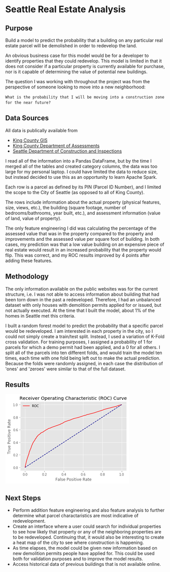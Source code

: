 # Seattle Real Estate Analysis

## Purpose
Build a model to predict the probability that a building on any particular real estate parcel will be demolished in order to redevelop the land.

An obvious business case for this model would be for a developer to identify properties that they could redevelop. This model is limited in that it does not consider if a particular property is currently available for purchase, nor is it capable of determining the value of potential new buildings.

The question I was working with throughout the project was from the perspective of someone looking to move into a new neighborhood:

`What is the probability that I will be moving into a construction zone for the near future?`

## Data Sources
All data is publically available from 
- [King County GIS](https://gis-kingcounty.opendata.arcgis.com/search?tags=property_OpenData)
- [King County Department of Assessments](https://info.kingcounty.gov/assessor/DataDownload/default.aspx)
- [Seattle Department of Construction and Inspections](https://data.seattle.gov/Permitting/Building-Permits/76t5-zqzr)

I read all of the information into a Pandas DataFrame, but by the time I merged all of the tables and created category columns, the data was too large for my personal laptop. I could have limited the data to reduce size, but instead decided to use this as an opportunity to learn Apache Spark.

Each row is a parcel as defined by its PIN (Parcel ID Number), and I limited the scope to the City of Seattle (as opposed to all of King County).

The rows include information about the actual property (physical features, size, views, etc.), the building (square footage, number of bedrooms/bathrooms, year built, etc.), and assessment information (value of land, value of property).

The only feature engineering I did was calculating the percentage of the assessed value that was in the property compared to the property and improvements and the assessed value per square foot of building. In both cases, my prediction was that a low value building on an expensive piece of real estate would result in an increased probability that the property would flip. This was correct, and my ROC results improved by 4 points after adding these features.

## Methodology
The only information available on the public websites was for the current structure, i.e. I was not able to access information about building that had been torn down in the past a redeveloped. Therefore, I had an unbalanced dataset with only houses with demolition permits applied for or issued, but not actually executed. At the time that I built the model, about 1% of the homes in Seattle met this criteria.

I built a random forest model to predict the probability that a specific parcel would be redeveloped. I am interested in each property in the city, so I could not simply create a train/test split. Instead, I used a variation of K-Fold cross validation.
For training purposes, I assigned a probability of 1 for parcels for which a demo permit had been applied, and a 0 for all others. I split all of the parcels into ten different folds, and would train the model ten times, each time with one fold being left out to make the actual prediction. Because the folds were randomly assigned, in each case the distribution of 'ones' and 'zeroes' were similar to that of the full dataset.

## Results

![ROC](https://github.com/frischmuth/Seattle-Real-Estate-Analysis/blob/master/ROC.png "ROC")

## Next Steps

- Perform addition feature engineering and also feature analysis to further determine what parcel charactaristics are most indicative of redevelopment.
- Create an interface where a user could search for individual properties to see how likely that property or any of the neighboring properties are to be redeveloped. Continuing that, it would also be interesting to create a heat map of the city to see where construction is happening.
- As time elapses, the model could be given new information based on new demolition permits people have applied for. This could be used both for validation purposes and to improve the model results.
- Access historical data of previous buildings that is not available online.

